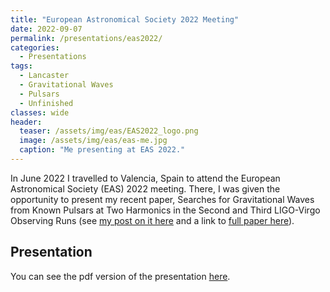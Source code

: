```yaml
---
title: "European Astronomical Society 2022 Meeting"
date: 2022-09-07
permalink: /presentations/eas2022/
categories:
  - Presentations
tags:
  - Lancaster
  - Gravitational Waves
  - Pulsars
  - Unfinished
classes: wide
header:
  teaser: /assets/img/eas/EAS2022_logo.png
  image: /assets/img/eas/eas-me.jpg
  caption: "Me presenting at EAS 2022."
---
```




In June 2022 I travelled to Valencia, Spain to attend the European Astronomical Society (EAS) 2022 meeting. There, I was given the opportunity to present my recent paper, Searches for Gravitational Waves from Known Pulsars at Two Harmonics in the Second and Third LIGO-Virgo Observing Runs (see [my post on it here](https://alhewitt.github.io/publications/o3-known-pulsar-paper/) and a link to [full paper here](https://ui.adsabs.harvard.edu/abs/2022ApJ...935....1A/abstract)). 

## Presentation
You can see the pdf version of the presentation [here](/assets/pdfs/EAS-2022.pdf).
